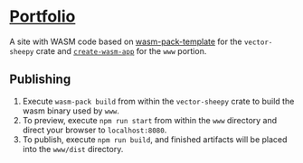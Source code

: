 # [Portfolio](https://fuzzyzilla.github.io)
A site with WASM code based on [wasm-pack-template](https://github.com/rustwasm/wasm-pack-template) for the `vector-sheepy` crate
and [`create-wasm-app`](https://github.com/rustwasm/create-wasm-app) for the `www` portion.

## Publishing
1) Execute `wasm-pack build` from within the `vector-sheepy` crate to build the wasm binary used by `www`.
2) To preview, execute `npm run start` from within the `www` directory and direct your browser to `localhost:8080`.
3) To publish, execute `npm run build`, and finished artifacts will be placed into the `www/dist` directory.
